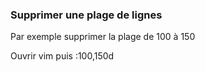 ### Supprimer une plage de lignes

Par exemple supprimer la plage de 100 à 150 

Ouvrir vim puis :100,150d 
